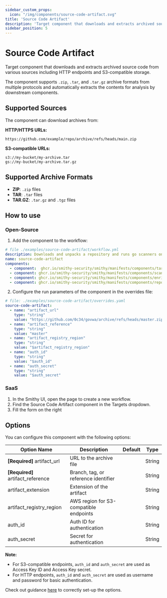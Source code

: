 ```yaml
---
sidebar_custom_props:
  icon: "/img/components/source-code-artifact.svg"
title: 'Source Code Artifact'
description: 'Target component that downloads and extracts archived source code from various sources.'
sidebar_position: 5
---
```


# Source Code Artifact

Target component that downloads and extracts archived source code from various sources including HTTP endpoints and S3-compatible storage.

The component supports `.zip`, `.tar`, and `.tar.gz` archive formats from multiple protocols and automatically extracts the contents for analysis by downstream components.

## Supported Sources

The component can download archives from:

**HTTP/HTTPS URLs:**

```
https://github.com/example/repo/archive/refs/heads/main.zip
```

**S3-compatible URLs:**

```
s3://my-bucket/my-archive.tar
gs://my-bucket/my-archive.tar.gz
```

## Supported Archive Formats

* **ZIP**: `.zip` files
* **TAR**: `.tar` files
* **TAR.GZ**: `.tar.gz` and `.tgz` files

## How to use

### Open-Source

1. Add the component to the workflow:

```yaml
# file ./examples/source-code-artifact/workflow.yml
description: Downloads and unpacks a repository and runs go scanners on it
name: source-code-artifact
components:
  - component:  ghcr.io/smithy-security/smithy/manifests/components/targets/source-code-artifact:v0.1.0
  - component: ghcr.io/smithy-security/smithy/manifests/components/scanners/gosec:v1.4.0
  - component: ghcr.io/smithy-security/smithy/manifests/components/enrichers/custom-annotation:v0.2.0
  - component: ghcr.io/smithy-security/smithy/manifests/components/reporters/json-logger:v1.1.0
```

2. Configure the run parameters of the component in the overrides file:

```yaml
# file: ./examples/source-code-artifact/overrides.yaml
source-code-artifact:
  - name: "artifact_url"
    type: "string"
    value: "https://github.com/0c34/govwa/archive/refs/heads/master.zip"
  - name: "artifact_reference"
    type: "string"
    value: "master"
  - name: "artifact_registry_region"
    type: "string"
    value: "$artifact_registry_region"
  - name: "auth_id"
    type: "string"
    value: "$auth_id"
  - name: "auth_secret"
    type: "string"
    value: "$auth_secret"
```

### SaaS

1. In the Smithy UI, open the page to create a new workflow.
2. Find the Source Code Artifact component in the Targets dropdown.
3. Fill the form on the right

## Options

You can configure this component with the following options:

| Option Name                            | Description                                      | Default | Type   |
|----------------------------------------|--------------------------------------------------|---------|--------|
| **[Required]** artifact_url           | URL to the archive file                          |         | String |
| **[Required]** artifact_reference     | Branch, tag, or reference identifier            |         | String |
| artifact_extension                     | Extension of the artifact                        |         | String |
| artifact_registry_region               | AWS region for S3-compatible endpoints          |         | String |
| auth_id                               | Auth ID for authentication                       |         | String |
| auth_secret                           | Secret for authentication                        |         | String |

**Note:**

* For S3-compatible endpoints, `auth_id` and `auth_secret` are used as Access Key ID and Access Key secret.
* For HTTP endpoints, `auth_id` and `auth_secret` are used as username and password for basic authentication.

Check out
guidance [here](https://github.com/smithy-security/smithy/tree/main/components/targets/source-code-artifact)
to correctly set-up the options.
